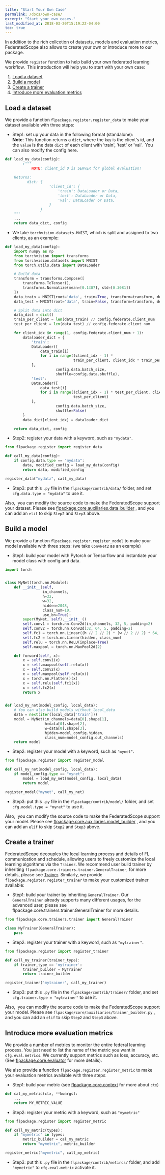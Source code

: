 ```yaml
---
title: "Start Your Own Case"
permalink: /docs/own-case/
excerpt: "Start your own cases."
last_modified_at: 2018-03-20T15:19:22-04:00
toc: true
---
```


In addition to the rich collcetion of datasets, models and evaluation metrics, FederatedScope also allows to create your own or introduce more to our package.

We provide `register` function to help build your own federated learning workflow.  This introduction will help you to start with your own case:

1. [Load a dataset](#data)
1. [Build a model](#model)
1. [Create a trainer](#trainer)
1. [Introduce more evaluation metrics](#metric)

<a name="SmCQW"></a>
## <span id="data">Load a dataset</span>

We provide a function `flpackage.register.register_data` to make your dataset available with three steps:

-  Step1: set up your data in the following format (standalone):<br />**Note**: This function returns a `dict`, where the `key` is the client's id, and the `value` is the data `dict` of each client with 'train', 'test' or 'val'.  You can also modify the config here. 
```python
def load_my_data(config):
		r"""
    		NOTE: client_id 0 is SERVER for global evaluation!
    
    Returns:
          dict: {
                    'client_id': {
                        'train': DataLoader or Data,
                        'test': DataLoader or Data,
                        'val': DataLoader or Data,
                    }
                }
    """
    ...
    return data_dict, config	
```

* We take `torchvision.datasets.MNIST`, which is split and assigned to two clients, as an example:

```python
def load_my_data(config):
    import numpy as np
    from torchvision import transforms
    from torchvision.datasets import MNIST
    from torch.utils.data import DataLoader

    # Build data
    transform = transforms.Compose([
        transforms.ToTensor(),
        transforms.Normalize(mean=[0.1307], std=[0.3081])
    ])
    data_train = MNIST(root='data', train=True, transform=transform, download=True)
    data_test = MNIST(root='data', train=False, transform=transform, download=True)

    # Split data into dict
    data_dict = dict()
    train_per_client = len(data_train) // config.federate.client_num
    test_per_client = len(data_test) // config.federate.client_num

    for client_idx in range(1, config.federate.client_num + 1):
        dataloader_dict = {
            'train':
            DataLoader([
                data_train[i]
                for i in range((client_idx - 1) *
                               train_per_client, client_idx * train_per_client)
            ],
                       config.data.batch_size,
                       shuffle=config.data.shuffle),
            'test':
            DataLoader([
                data_test[i]
                for i in range((client_idx - 1) * test_per_client, client_idx *
                               test_per_client)
            ],
                       config.data.batch_size,
                       shuffle=False)
        }
        data_dict[client_idx] = dataloader_dict

    return data_dict, config
```


-  Step2: register your data with a keyword, such as `"mydata"`.
```python
from flpackage.register import register_data

def call_my_data(config):
    if config.data.type == "mydata":
        data, modified_config = load_my_data(config)
        return data, modified_config

register_data("mydata", call_my_data)
```


-  Step3: put this `.py` file in the `flpackage/contrib/data/` folder, and set `cfg.data.type = "mydata"` to use it. 

Also,  you can modify the source code to make the FederatedScope support your dataset. Please see [flpackage.core.auxiliaries.data_builder](flpackage/core/auxiliaries/data_builder.py) , and you can add an `elif` to skip `Step2` and `Step3` above.

<a name="AgRA6"></a>
## <span id="model">Build a model</span>

We provide a function `flpackage.register.register_model` to make your model available with three steps: (we take `ConvNet2` as an example)

-  Step1: build your model with Pytorch or Tensorflow and instantiate your model class with config and data. 
```python
import torch


class MyNet(torch.nn.Module):
    def __init__(self,
                 in_channels,
                 h=32,
                 w=32,
                 hidden=2048,
                 class_num=10,
                 use_bn=True):
        super(MyNet, self).__init__()
        self.conv1 = torch.nn.Conv2d(in_channels, 32, 5, padding=2)
        self.conv2 = torch.nn.Conv2d(32, 64, 5, padding=2)
        self.fc1 = torch.nn.Linear((h // 2 // 2) * (w // 2 // 2) * 64, hidden)
        self.fc2 = torch.nn.Linear(hidden, class_num)
        self.relu = torch.nn.ReLU(inplace=True)
        self.maxpool = torch.nn.MaxPool2d(2)

    def forward(self, x):
        x = self.conv1(x)
        x = self.maxpool(self.relu(x))
        x = self.conv2(x)
        x = self.maxpool(self.relu(x))
        x = torch.nn.Flatten()(x)
        x = self.relu(self.fc1(x))
        x = self.fc2(x)
        return x


def load_my_net(model_config, local_data):
    # You can also build models without local_data
    data = next(iter(local_data['train']))
    model = MyNet(in_channels=data[0].shape[1],
                  h=data[0].shape[2],
                  w=data[0].shape[3],
                  hidden=model_config.hidden,
                  class_num=model_config.out_channels)
    return model
```


-  Step2: register your model with a keyword, such as `"mynet"`.
```python
from flpackage.register import register_model

def call_my_net(model_config, local_data):
    if model_config.type == "mynet":
        model = load_my_net(model_config, local_data)
        return model

register_model("mynet", call_my_net)
```


-  Step3: put this `.py` file in the `flpackage/contrib/model/` folder, and set `cfg.model.type = "mynet"` to use it. 

Also,  you can modify the source code to make the FederatedScope support your model. Please see [flpackage.core.auxiliaries.model_builder](/flpackage/core/auxiliaries/model_builder.py) , and you can add an `elif` to skip `Step2` and `Step3` above.

<a name="l3cbN"></a>

## <span id="trainer">Create a trainer</span>

FederatedScope decouples the local learning process and details of FL communication and schedule, allowing users to freely customize the local learning algorithms via the `Trainer`. We recommend user build trainer by inheriting `flpackage.core.trainers.trainer.GeneralTrainer`, for more details, please see [Trainer](xxxxxx). Similarly, we provide `flpackage.register.register_trainer` to make your customized trainer available:

-  Step1: build your trainer by inheriting `GeneralTrainer`. Our `GeneralTrainer` already supports many different usages, for the advanced user, please see flpackage.core.trainers.trainer.GeneralTrainer for more details. 
```python
from flpackage.core.trainers.trainer import GeneralTrainer

class MyTrainer(GeneralTrainer):
    pass
```


-  Step2: register your trainer with a keyword, such as `"mytrainer"`. 
```python
from flpackage.register import register_trainer

def call_my_trainer(trainer_type):
    if trainer_type == 'mytrainer':
        trainer_builder = MyTrainer
        return trainer_builder

register_trainer('mytrainer', call_my_trainer)
```


-  Step3: put this `.py` file in the `flpackage/contrib/trainer/` folder, and set `cfg.trainer.type = "mytrainer"` to use it. 

Also,  you can modify the source code to make the FederatedScope support your model. Please see `flpackage/core/auxiliaries/trainer_builder.py` , and you can add an `elif` to skip `Step2` and `Step3` above.

<a name="Z43Cb"></a>

## <span id="metric">Introduce more evaluation metrics</span>

We provide a number of metrics to monitor the entire federal learning process. You just need to list the name of the metric you want in `cfg.eval.metrics`. We currently support metrics such as loss, accuracy, etc. (See [flpackage.core.evaluator](flpackage/core/evaluator.py) for more details).

We also provide a function `flpackage.register.register_metric` to make your evaluation metrics available with three steps:

-  Step1: build your metric (see [flpackage.core.context](flpackage/core/context.py) for more about `ctx`) 
```python
def cal_my_metric(ctx, **kwargs):
  	...
    return MY_METRIC_VALUE
```


-  Step2: register your metric with a keyword, such as `"mymetric"` 
```python
from flpackage.register import register_metric

def call_my_metric(types):
    if "mymetric" in types:
        metric_builder = cal_my_metric
        return "mymetric", metric_builder

register_metric("mymetric", call_my_metric)
```


-  Step3: put this `.py` file in the `flpackage/contrib/metircs/` folder, and add `"mymetric"` to `cfg.eval.metric` activate it. 
